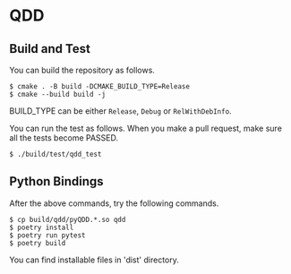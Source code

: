 # QDD

## Build and Test
You can build the repository as follows.
```
$ cmake . -B build -DCMAKE_BUILD_TYPE=Release
$ cmake --build build -j
```
BUILD_TYPE can be either `Release`, `Debug` or `RelWithDebInfo`.

You can run the test as follows. When you make a pull request, make sure all the tests become PASSED.
```
$ ./build/test/qdd_test
```

## Python Bindings
After the above commands, try the following commands.
```
$ cp build/qdd/pyQDD.*.so qdd
$ poetry install
$ poetry run pytest
$ poetry build
```
You can find installable files in 'dist' directory.
